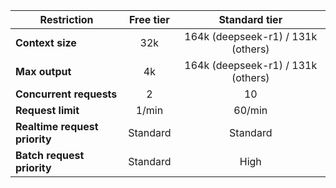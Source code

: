 | Restriction                   | Free tier |           Standard tier            |
|-------------------------------|:---------:|:----------------------------------:|
| **Context size**              |    32k    | 164k (deepseek-r1) / 131k (others) |
| **Max output**                |    4k     | 164k (deepseek-r1) / 131k (others) |
| **Concurrent requests**       |     2     |                 10                 |
| **Request limit**             |   1/min   |               60/min               |
| **Realtime request priority** | Standard  |              Standard              |
| **Batch request priority**    | Standard  |                High                |
